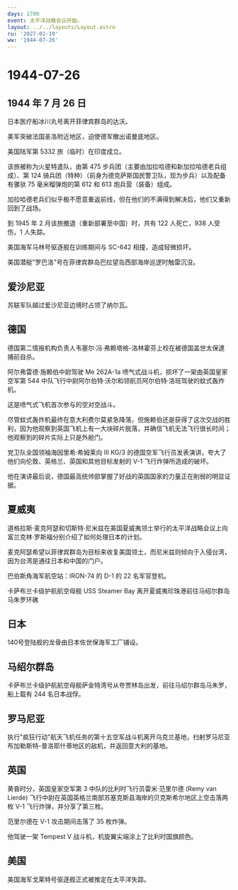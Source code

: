 ```yaml
---
days: 1790
event: 太平洋战略会议开始。
layout: ../../layouts/Layout.astro
ru: '2027-01-19'
ww: '1944-07-26'
---
```


# 1944-07-26

## 1944 年 7 月 26 日

日本医疗船冰川丸号离开菲律宾群岛的达沃。

美军突破法国圣洛附近地区，迫使德军撤出诺曼底地区。

美国陆军第 5332 旅（临时）在印度成立。

该旅被称为火星特遣队，由第 475
步兵团（主要由加拉哈德和新加拉哈德老兵组成）、第 124
骑兵团（特种）（前身为德克萨斯国民警卫队，现为步兵）以及配备有骡驮 75
毫米榴弹炮的第 612 和 613 炮兵营（装备）组成。

加拉哈德老兵们似乎极不愿意重返前线，但在他们的不满得到解决后，他们又重新回到了战场。

到 1945 年 2 月该旅撤退（重新部署至中国）时，共有 122 人死亡，938
人受伤，1 人失踪。

美国海军马林号驱逐舰在训练期间与 SC-642 相撞，造成轻微损坏。

美国潜艇"罗巴洛"号在菲律宾群岛巴拉望岛西部海岸巡逻时触雷沉没。

## 爱沙尼亚

苏联军队越过爱沙尼亚边境时占领了纳尔瓦。

## 德国

德国第二情报机构负责人韦塞尔·冯·弗赖塔格-洛林霍芬上校在被德国盖世太保逮捕前自杀。

阿尔弗雷德·施赖伯中尉驾驶 Me 262A-1a
喷气式战斗机，损坏了一架由英国皇家空军第 544
中队飞行中尉阿尔伯特·沃尔和领航员阿尔伯特·洛班驾驶的蚊式轰炸机。

这是喷气式飞机首次参与的空对空战斗。

尽管蚊式轰炸机最终在意大利费尔莫紧急降落，但施赖伯还是获得了这次交战的胜利，因为他观察到英国飞机上有一大块碎片脱落，并确信飞机无法飞行很长时间；他观察到的碎片实际上只是外舱门。

党卫队全国领袖海因里希·希姆莱向 III KG/3
的德国空军飞行员发表演讲，夸大了他们向伦敦、英格兰、英国和其他目标发射的
V-1 飞行炸弹所造成的破坏。

他在演讲最后说，德国最高统帅部掌握了好战的英国国家的力量正在削弱的明显证据。

## 夏威夷

道格拉斯·麦克阿瑟和切斯特·尼米兹在美国夏威夷领土举行的太平洋战略会议上向富兰克林·罗斯福分别介绍了如何处理日本的计划。

麦克阿瑟希望以菲律宾群岛为目标来收复美国领土，而尼米兹则倾向于入侵台湾，因为台湾是通往日本和中国的门户。

巴伯斯角海军航空站：IRON-74 的 D-1 的 22 名军官登机。

卡萨布兰卡级护航航空母舰 USS Steamer Bay
离开夏威夷珍珠港前往马绍尔群岛马朱罗环礁

## 日本

140号登陆舰的龙骨由日本佐世保海军工厂铺设。

## 马绍尔群岛

卡萨布兰卡级护航航空母舰萨金特湾号从夸贾林岛出发，前往马绍尔群岛马朱罗，船上载有
244 名日本战俘。

## 罗马尼亚

执行"疯狂行动"航天飞机任务的第十五空军战斗机离开乌克兰基地，扫射罗马尼亚布加勒斯特-普洛耶什蒂地区的敌机，并返回意大利的基地。

## 英国

黄昏时分，英国皇家空军第 3 中队的比利时飞行员雷米·范里尔德 (Remy van
Lierde)
飞行中尉在英国英格兰南部苏塞克斯县海岸的贝克斯希尔地区上空击落两枚 V-1
飞行炸弹，并分享了第三枚。

范里尔德在 V-1 攻击期间击落了 35 枚炸弹。

他驾驶一架 Tempest V 战斗机，机旋翼尖端涂上了比利时国旗颜色。

## 美国

美国海军戈莱特号驱逐舰正式被推定在太平洋失踪。
